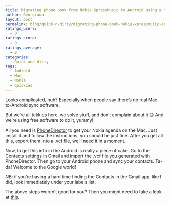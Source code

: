 ```yaml
---
title: Migrating phone book from Nokia XpressMusic to Android using a Mac
author: Georgiana
layout: post
permalink: blog/quick-n-dirty/migrating-phone-book-nokia-xpressmusic-android-using-mac/
ratings_users:
  - 0
ratings_score:
  - 0
ratings_average:
  - 0
categories:
  - Quick and dirty
tags:
  - Android
  - Mac
  - Nokia
  - quickies
---
```

Looks complicated, huh? Especially when people say there&#8217;s no real Mac-to-Android sync software.

But we&#8217;re all tekkies here, we solve stuff, and don&#8217;t complain about it 😉 And we&#8217;re using free software to do it, yummy!

All you need is [PhoneDirector][1] to get your Nokia agenda on the Mac. Just install it and follow the instructions, you should be just fine. After you get all this, export them into a .vcf file, we&#8217;ll need it in a moment.

Now, to get this info in the Android is really a piece of cake. Go to the Contacts settings in Gmail and import the .vcf file you generated with PhoneDirector. Then go to your Android phone and sync your contacts. Ta-da! Welcome to the Google world!

NB: if you&#8217;re having a hard time finding the Contacts in the Gmail app, like I did, look immediately under your labels list.

The above steps weren&#8217;t good for you? Then you might need to take a look at [this][2].

 [1]: http://www.macmedia.sk/pd.htm "PhoneDirector download and instructions"
 [2]: http://pwoodford.blogspot.com/2009/05/htc-magic-vodafone-contacts.html
